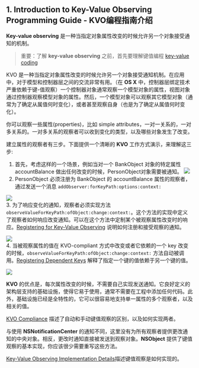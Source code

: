 ## 1. Introduction to Key-Value Observing Programming Guide - KVO编程指南介绍

**Key-value observing** 是一种当指定对象属性改变的时候允许另一个对象接受通知的机制。

> 重要：了解 **key-value observing** 之前，首先要理解键值编程 [key-value coding](https://developer.apple.com/library/ios/documentation/Cocoa/Conceptual/KeyValueCoding/Articles/KeyValueCoding.html#//apple_ref/doc/uid/10000107i)

KVO 是一种当指定对象属性改变的时候允许另一个对象接受通知机制。在应用中，对于模型和控制器层之间的交流非常有用。（在 **OS X** 中，控制器层绑定技术严重依赖于键-值观察）一个控制器对象通常观察一个模型对象的属性，视图对象通过控制器观察模型对象的属性。然后，一个模型对象可以观察其它模型对象（通常为了确定从属值何时变化），或者甚至观察自身（也是为了确定从属值何时变化）。

你可以观察一些属性(properties)，比如 simple attributes，一对一关系的，一对多关系的。一对多关系的观察者可以收到变化的类型，以及哪些对象发生了改变。

建立属性的观察者有三步。下面提供一个清晰的 **KVO** 工作方式演示，来理解这三步:

1. 首先，考虑这样的一个场景，例如当对一个 BankObject 对象的特定属性 accountBalance 做出任何改变的时候，PersonObject对象需要被通知。	
![](http://ww1.sinaimg.cn/mw690/a9c4d5f6gw1f7d8p43trej20af00vq2t.jpg)	
2. PersonObject 必须注册为 BankObject 的 accountBalance 属性的观察者，通过发送一个消息 `addObserver:forKeyPath:options:context:`
    
![](http://ww4.sinaimg.cn/mw690/a9c4d5f6gw1f7d8wwxxoij20b704bq35.jpg)	 
3. 为了响应变化的通知，观察者必须实现方法 `observeValueForKeyPath:ofObject:change:context:`。这个方法的实现中定义了观察者如何响应改变通知。可以在这个方法中定制某个被观察属性改变时的响应。[Registering for Key-Value Observing](https://developer.apple.com/library/ios/documentation/Cocoa/Conceptual/KeyValueObserving/Articles/KVOBasics.html#//apple_ref/doc/uid/20002252-BAJEAIEE) 说明如何注册和接受观察的通知。

![](http://ww4.sinaimg.cn/mw690/a9c4d5f6gw1f7d93mqed2j20dp0773z0.jpg)	
4. 当被观察属性的值在 KVO-compliant 方式中改变或者它依赖的一个 key 改变的时候，`observeValueForKeyPath:ofObject:change:context:` 方法自动被调用。[Registering Dependent Keys](https://developer.apple.com/library/ios/documentation/Cocoa/Conceptual/KeyValueObserving/Articles/KVODependentKeys.html#//apple_ref/doc/uid/20002179-BAJEAIEE) 解释了指定一个键的值依赖于另一个键的值。

![](http://ww1.sinaimg.cn/mw690/a9c4d5f6gw1f7d9dlm0vyj209b04z74e.jpg)
    
**KVO** 的优点是，每次属性改变的时候，不需要自己实现发送通知。它良好定义的架构层支持的基础设施，使得它易于使用，通常不需要在工程中添加任何代码。此外，基础设施已经是全特性的，它可以很容易地支持单一属性的多个观察者，以及相关的值。

[KVO Compliance](https://developer.apple.com/library/ios/documentation/Cocoa/Conceptual/KeyValueObserving/Articles/KVOCompliance.html#//apple_ref/doc/uid/20002178-BAJEAIEE) 描述了自动和手动键值观察的区别，以及如何实现两者。

与使用 **NSNotificationCenter** 的通知不同，这里没有为所有观察者提供更改通知的中央对象。相反，更改时通知直接被发送到观察对象。**NSObject** 提供了键值观察的基本实现，你应该很少需要重写这些方法。

[Key-Value Observing Implementation Details](https://developer.apple.com/library/ios/documentation/Cocoa/Conceptual/KeyValueObserving/Articles/KVOImplementation.html#//apple_ref/doc/uid/20002307-BAJEAIEE)描述键值观察是如何实现的。


